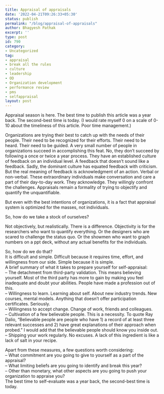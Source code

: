 ```yaml
---
title: Appraisal of appraisals
date: '2022-04-21T09:26:33+05:30'
status: publish
permalink: "/blog/appraisal-of-appraisals"
author: Bhagyesh Pathak
excerpt: ''
type: post
id: 790
category:
- Uncategorized
tag:
- appraisal
- break all the rules
- culture
- leadership
- OD
- Organization development
- performance review
- pms
- selfappraisal
layout: post
---
```


Appraisal season is here. The best time to publish this article was a year back. The second-best time is today. (I would rate myself 0 on a scale of 0-10 about the timeliness of this article. Poor time management.)

Organizations are trying their best to catch up with the needs of their people. Their need to be recognized for their efforts. Their need to be heard. Their need to be guided. A very small number of people in organizations succeed in accomplishing this feat. No, they don’t succeed by following a once or twice a year process. They have an established culture of feedback on an individual level. A feedback that doesn’t sound like a feedback. Sadly, the dominant culture has equated feedback with criticism. But the real meaning of feedback is acknowledgment of an action. Verbal or non-verbal. These extraordinary individuals make conversation and care a part of their day-to-day work. They acknowledge. They willingly confront the challenges. Appraisals remain a formality of trying to objectify and quantify the unquantifiable.

But even with the best intentions of organizations, it is a fact that appraisal system is optimized for the masses, not individuals.

So, how do we take a stock of ourselves?

Not objectively, but realistically. There is a difference. Objectivity is for the researchers who want to quantify everything. Or the designers who are scared to challenge the status quo. Or the showmen who want to graph numbers on a ppt deck, without any actual benefits for the individuals.

So, how do we do that?  
It is difficult and simple. Difficult because it requires time, effort, and willingness from our side. Simple because it is simple.  
A brief summary of what it takes to prepare yourself for self-appraisal:  
– The detachment from third-party validation. This means believing yourself. Most of the third party has more to gain by making you feel inadequate and doubt your abilities. People have made a profession out of this.  
– Willingness to learn. Learning about self. About new industry trends. New courses, mental models. Anything that doesn’t offer participation certificates. Seriously.  
– Willingness to accept change. Change of work, friends and colleagues.  
– Cultivation of a few believable people. This is a necessity. To quote Ray Dalio, “Believable people are people who have 1) a record of at least three relevant successes and 2) have great explanations of their approach when probed.” I would add that the believable people should know you inside out.  
– Shipping your work regularly. No excuses. A lack of this ingredient is like a lack of salt in your recipe.

Apart from these measures, a few questions worth considering:  
– What commitment are you going to give to yourself as a part of the appraisal?  
– What limiting beliefs are you going to identify and break this year?  
– Other than monetary, what other aspects are you going to push your organization to appraise you?  
The best time to self-evaluate was a year back, the second-best time is today.